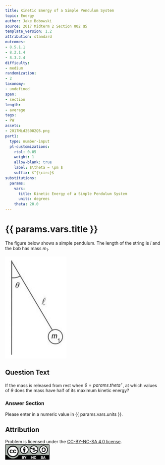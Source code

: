 ```yaml
---
title: Kinetic Energy of a Simple Pendulum System
topic: Energy
author: Jake Bobowski
source: 2017 Midterm 2 Section 002 Q5
template_version: 1.2
attribution: standard
outcomes:
- 8.5.1.1
- 8.2.1.4
- 8.3.2.4
difficulty:
- medium
randomization:
- 2
taxonomy:
- undefined
span:
- section
length:
- average
tags:
- PW
assets:
- 2017Mid2S002Q5.png
part1:
  type: number-input
  pl-customizations:
    rtol: 0.05
    weight: 1
    allow-blank: true
    label: $\theta = \pm $
    suffix: $^{\circ}$
substitutions:
  params:
    vars:
      title: Kinetic Energy of a Simple Pendulum System
      units: degrees
    theta: 20.0
---
```

# {{ params.vars.title }}
The figure below shows a simple pendulum. The length of the string is $l$ and the bob has mass $m_1$.

<img src="2017Mid2S002Q5.png" alt="Figure of a pendulum. The angle between the displaced string of the pendulum and the vertical axis is theta." >

## Question Text

If the mass is released from rest when $\theta = {{ params.theta }}^{\circ}$, at which values of $\theta$ does the mass have half of its maximum kinetic energy?

### Answer Section

Please enter in a numeric value in {{ params.vars.units }}.

## Attribution

Problem is licensed under the [CC-BY-NC-SA 4.0 license](https://creativecommons.org/licenses/by-nc-sa/4.0/).<br> ![The Creative Commons 4.0 license requiring attribution-BY, non-commercial-NC, and share-alike-SA license.](https://raw.githubusercontent.com/firasm/bits/master/by-nc-sa.png)
